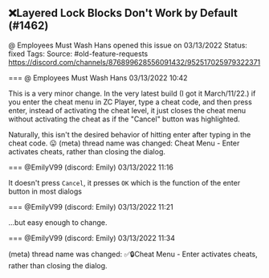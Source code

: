 ## ❌Layered Lock Blocks Don't Work by Default (#1462)
@ Employees Must Wash Hans opened this issue on 03/13/2022
Status: fixed
Tags: 
Source: #old-feature-requests https://discord.com/channels/876899628556091432/952517025979322371


=== @ Employees Must Wash Hans 03/13/2022 10:42

This is a very minor change.  In the very latest build (I got it March/11/22.) if you enter the cheat menu in ZC Player, type a cheat code, and then press enter, instead of activating the cheat level, it just closes the cheat menu without activating the cheat as if the "Cancel" button was highlighted.

Naturally, this isn't the desired behavior of hitting enter after typing in the cheat code. 😛
(meta) thread name was changed: Cheat Menu - Enter activates cheats, rather than closing the dialog.

=== @EmilyV99 (discord: Emily) 03/13/2022 11:16

It doesn't press `Cancel`, it presses `OK`
which is the function of the enter button in most dialogs

=== @EmilyV99 (discord: Emily) 03/13/2022 11:21

...but easy enough to change.

=== @EmilyV99 (discord: Emily) 03/13/2022 11:34

(meta) thread name was changed: ✅🔒Cheat Menu - Enter activates cheats, rather than closing the dialog.
